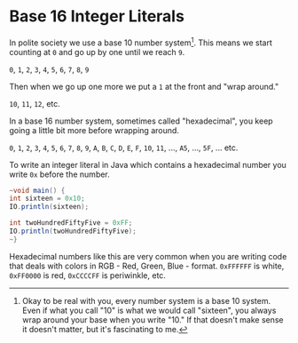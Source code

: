 # Base 16 Integer Literals

In polite society we use a base 10 number system[^everything]. This means
we start counting at `0` and go up by one until we reach `9`. 

`0`, `1`, `2`, `3`, `4`, `5`, `6`, `7`, `8`, `9`

Then when we go up one more we put a `1` at the front and "wrap around."

`10`, `11`, `12`, etc.

In a base 16 number system, sometimes called "hexadecimal", you keep going a little
bit more before wrapping around.

`0`, `1`, `2`, `3`, `4`, `5`, `6`, `7`, `8`, `9`, `A`, `B`, `C`, `D`, `E`, `F`, `10`, `11`, ..., `A5`, ..., `5F`, ... etc.

To write an integer literal in Java which contains a hexadecimal number you write `0x` before the number.

```java
~void main() {
int sixteen = 0x10;
IO.println(sixteen);

int twoHundredFiftyFive = 0xFF;
IO.println(twoHundredFiftyFive);
~}
```

Hexadecimal numbers like this are very common when you are writing code that
deals with colors in RGB - Red, Green, Blue - format. `0xFFFFFF` is white, `0xFF0000` is red, `0xCCCCFF` is periwinkle, etc.




[^everything]: Okay to be real with you, every number system is a base 10 system.
Even if what you call "10" is what we would call "sixteen", you always wrap around your base when you write "10." If that doesn't make sense it doesn't matter, but it's fascinating to me.